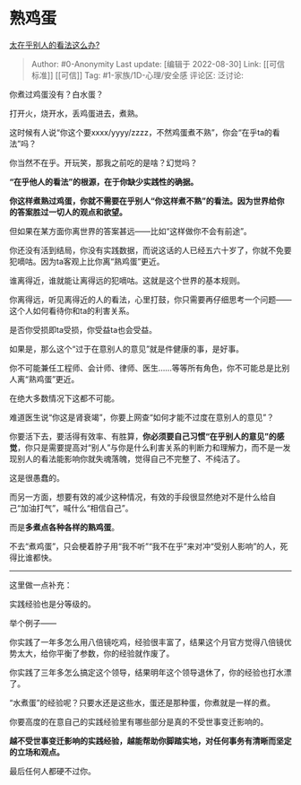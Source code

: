 # 熟鸡蛋
[太在乎别人的看法这么办?](https://www.zhihu.com/question/546608705/answer/2651304969)

> Author: #0-Anonymity
> Last update: [编辑于 2022-08-30]
> Link: [[可信标准]] [[可信]]
> Tag: #1-家族/1D-心理/安全感
> 评论区:
> 泛讨论:

你煮过鸡蛋没有？白水蛋？

打开火，烧开水，丢鸡蛋进去，煮熟。

这时候有人说“你这个要xxxx/yyyy/zzzz，不然鸡蛋煮不熟”，你会“在乎ta的看法”吗？

你当然不在乎。开玩笑，那我之前吃的是啥？幻觉吗？

**“在乎他人的看法”的根源，在于你缺少实践性的确据。**

**你这样煮熟过鸡蛋，你就不需要在乎别人“你这样煮不熟”的看法。因为世界给你的答案胜过一切人的观点和欲望。**

但如果在某方面你离世界的答案甚远——比如“这样做你不会有前途”。

你还没有活到结局，你没有实践数据，而说这话的人已经五六十岁了，你就不免要犯嘀咕。因为ta客观上比你离“熟鸡蛋”更近。

谁离得近，谁就能让离得远的犯嘀咕。这就是这个世界的基本规则。

你离得远，听见离得近的人的看法，心里打鼓，你只需要再仔细思考一个问题——这个人如何看待你和ta的利害关系。

是否你受损即ta受损，你受益ta也会受益。

如果是，那么这个“过于在意别人的意见”就是件健康的事，是好事。

你不可能兼任工程师、会计师、律师、医生……等等所有角色，你不可能总是比别人离“熟鸡蛋”更近。

在绝大多数情况下这都不可能。

难道医生说“你这是肾衰竭”，你要上网查“如何才能不过度在意别人的意见”？

你要活下去，要活得有效率、有胜算，**你必须要自己习惯“在乎别人的意见”的感觉**，你只是需要提高对“别人”与你是什么利害关系的判断力和理解力，而不是一发现别人的看法能影响你就失魂落魄，觉得自己不完整了、不纯洁了。

这是很愚蠢的。

而另一方面，想要有效的减少这种情况，有效的手段很显然绝对不是什么给自己“加油打气”，喊什么“相信自己”。

而是**多煮点各种各样的熟鸡蛋**。

不去“煮鸡蛋”，只会梗着脖子用“我不听”“我不在乎”来对冲“受别人影响”的人，死得比谁都快。

---

这里做一点补充：

实践经验也是分等级的。

举个例子——

你实践了一年多怎么用八倍镜吃鸡，经验很丰富了，结果这个月官方觉得八倍镜优势太大，给你平衡了参数，你的经验就作废了。

你实践了三年多怎么搞定这个领导，结果明年这个领导退休了，你的经验也打水漂了。

“水煮蛋”的经验呢？只要水还是这些水，蛋还是那种蛋，你煮就是一样的煮。

你要高度的在意自己的实践经验里有哪些部分是真的不受世事变迁影响的。

**越不受世事变迁影响的实践经验，越能帮助你脚踏实地，对任何事务有清晰而坚定的立场和观点。**

最后任何人都硬不过你。
